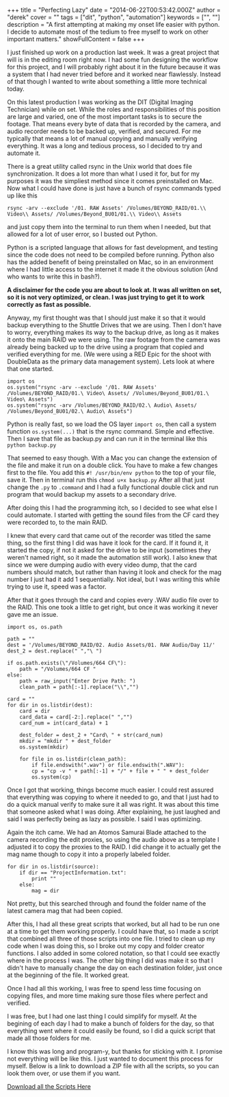 +++
title = "Perfecting Lazy"
date = "2014-06-22T00:53:42.000Z"
author = "derek"
cover = ""
tags = ["dit", "python", "automation"]
keywords = ["", ""]
description = "A first attempting at making my onset life easier with python. I decide to automate most of the tedium to free myself to work on other important matters."
showFullContent = false
+++

I just finished up work on a production last week. It was a great project that will is in the editing room right now. I had some fun designing the workflow for this project, and I will probably right about it in the future because it was a system that I had never tried before and it worked near flawlessly. Instead of that though I wanted to write about something a little more technical today.

On this latest production I was working as the DIT (Digital Imaging Technician) while on set. While the roles and responsibilities of this position are large and varied, one of the most important tasks is to secure the footage. That means every byte of data that is recorded by the camera, and audio recorder needs to be backed up, verified, and secured. For me typically that means a lot of manual copying and manually verifying everything. It was a long and tedious process, so I decided to try and automate it.

There is a great utility called rsync in the Unix world that does file synchronization. It does a lot more than what I used it for, but for my purposes it was the simpliest method since it comes preinstalled on Mac. Now what I could have done is just have a bunch of rsync commands typed up like this 

```
rsync -arv --exclude '/01. RAW Assets' /Volumes/BEYOND_RAID/01.\\ Video\\ Assets/ /Volumes/Beyond_BU01/01.\\ Video\\ Assets
```

and just copy them into the terminal to run them when I needed, but that allowed for a lot of user error, so I busted out Python. 

Python is a scripted language that allows for fast development, and testing since the code does not need to be compiled before running. Python also has the added benefit of being preinstalled on Mac, so in an environment where I had little access to the internet it made it the obvious solution (And who wants to write this in bash?).

**A disclaimer for the code you are about to look at. It was all written on set, so it is not very optimized, or clean. I was just trying to get it to work correctly as fast as possible.**

Anyway, my first thought was that I should just make it so that it would backup everything to the Shuttle Drives that we are using. Then I don't have to worry, everything makes its way to the backup drive, as long as it makes it onto the main RAID we were using. The raw footage from the camera was already being backed up to the drive using a program that copied and verified everything for me. (We were using a RED Epic for the shoot with DoubleData as the primary data management system). Lets look at where that one started.

```
import os
os.system("rsync -arv --exclude '/01. RAW Assets' /Volumes/BEYOND_RAID/01.\ Video\ Assets/ /Volumes/Beyond_BU01/01.\ Video\ Assets")
os.system("rsync -arv /Volumes/BEYOND_RAID/02.\ Audio\ Assets/ /Volumes/Beyond_BU01/02.\ Audio\ Assets")    
```

Python is really fast, so we load the OS layer 
`import os`, then call a system function <code>os.system(...)</code> that is the rsync command. Simple and effective. Then I save that file as backup.py and can run it in the terminal like this `python backup.py` 

That seemed to easy though. With a Mac you can change the extension of the file and make it run on a double click. You have to make a few changes first to the file. You add this `#! /usr/bin/env python` to the top of your file, save it. Then in terminal run this `chmod u+x backup.py` After all that just change the `.py` to `.command` and I had a fully functional double click and run program that would backup my assets to a secondary drive.

After doing this I had the programming itch, so I decided to see what else I could automate. I started with getting the sound files from the CF card they were recorded to, to the main RAID. 

I knew that every card that came out of the recorder was titled the same thing, so the first thing I did was have it look for the card. If it found it, it started the copy, if not it asked for the drive to be input (sometimes they weren't named right, so it made the automation still work). I also knew that since we were dumping audio with every video dump, that the card numbers should match, but rather than having it look and check for the mag number I just had it add 1 sequentially. Not ideal, but I was writing this while trying to use it, speed was a factor.

After that it goes through the card and copies every .WAV audio file over to the RAID. This one took a little to get right, but once it was working it never gave me an issue.
```
import os, os.path

path = ""
dest = '/Volumes/BEYOND_RAID/02. Audio Assets/01. RAW Audio/Day 11/'
dest_2 = dest.replace(" ","\ ")

if os.path.exists(\"/Volumes/664 CF\"):	
	path = "/Volumes/664 CF "
else:
	path = raw_input("Enter Drive Path: ")
	clean_path = path[:-1].replace("\\","")

card = ""
for dir in os.listdir(dest):
	card = dir
	card_data = card[-2:].replace(" ","")
	card_num = int(card_data) + 1

	dest_folder = dest_2 + "Card\ " + str(card_num)
	mkdir = "mkdir " + dest_folder
	os.system(mkdir)

	for file in os.listdir(clean_path):
		if file.endswith(".wav") or file.endswith(".WAV"):
		cp = "cp -v " + path[:-1] + "/" + file + " " + dest_folder
		os.system(cp)
```

Once I got that working, things become much easier. I could rest assured that everything was copying to where it needed to go, and that I just had to do a quick manual verify to make sure it all was right. It was about this time that someone asked what I was doing. After explaining, he just laughed and said I was perfectly being as lazy as possible. I said I was optimizing.

Again the itch came. We had an Atomos Samurai Blade attached to the camera recording the edit proxies, so using the audio above as a template I adjusted it to copy the proxies to the RAID. I did change it to actually get the mag name though to copy it into a properly labeled folder.
```
for dir in os.listdir(source):
	if dir == "ProjectInformation.txt":
		print ""
	else:
		mag = dir
```
Not pretty, but this searched through and found the folder name of the latest camera mag that had been copied.

After this, I had all these great scripts that worked, but all had to be run one at a time to get them working properly. I could have that, so I made a script that combined all three of those scripts into one file. I tried to clean up my code when I was doing this, so I broke out my copy and folder creator functions. I also added in some colored notation, so that I could see exactly where in the process I was. The other big thing I did was make it so that I didn't have to manually change the day on each destination folder, just once at the beginning of the file. It worked great.

Once I had all this working, I was free to spend less time focusing on copying files, and more time making sure those files where perfect and verified.

I was free, but I had one last thing I could simplify for myself. At the begining of each day I had to make a bunch of folders for the day, so that everything went where it could easily be found, so I did a quick script that made all those folders for me. 

I know this was long and program-y, but thanks for sticking with it. I promise not everything will be like this. I just wanted to document this process for myself. Below is a link to download a ZIP file with all the scripts, so you can look them over, or use them if you want.

[Download all the Scripts Here](https://www.dropbox.com/s/h8b98p5pro4sfdf/Scripts.zip?dl=0)